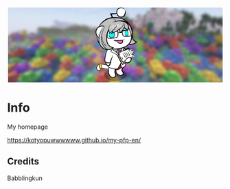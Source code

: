 <p align="center">
	<img width="500" height="175" src="background.jpg">
</p>

# Info
My homepage

https://kotyopuwwwwww.github.io/my-pfp-en/


## Credits

Babblingkun
